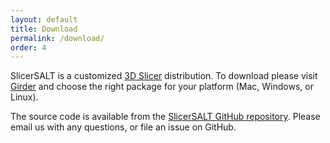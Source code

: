 ```yaml
---
layout: default
title: Download
permalink: /download/
order: 4
---
```


SlicerSALT is a customized [3D Slicer](http://www.slicer.org) distribution. To download please visit [Girder](https://data.kitware.com/#collection/586fbb7b8d777f05f44a5c7b/folder/5898b7ef8d777f07219fcb14) and choose the right package for your platform (Mac, Windows, or Linux). 

The source code is available from the [SlicerSALT GitHub repository](https://github.com/Kitware/SlicerSALT). Please email us with any questions, or file an issue on GitHub.
